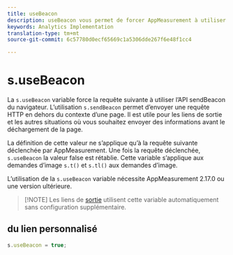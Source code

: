 ```yaml
---
title: useBeacon
description: useBeacon vous permet de forcer AppMeasurement à utiliser l’API sendBeacon des navigateurs
keywords: Analytics Implementation
translation-type: tm+mt
source-git-commit: 6c57780d0ecf65669c1a5306dde267f6e48f1cc4

---
```



# s.useBeacon

La `s.useBeacon` variable force la requête suivante à utiliser l’API [](https://developer.mozilla.org/en-US/docs/Web/API/Navigator/sendBeacon)sendBeacon du navigateur. L’utilisation `s.sendBeacon` permet d’envoyer une requête HTTP en dehors du contexte d’une page. Il est utile pour les liens de sortie et les autres situations où vous souhaitez envoyer des informations avant le déchargement de la page.

La définition de cette valeur ne s’applique qu’à la requête suivante déclenchée par AppMeasurement. Une fois la requête déclenchée, `s.useBeacon` la valeur false est rétablie. Cette variable s’applique aux demandes d’image `s.t()` et `s.tl()` aux demandes d’image.

L’utilisation de la `s.useBeacon` variable nécessite AppMeasurement 2.17.0 ou une version ultérieure.

> [!NOTE] Les liens de [sortie](s-linktrackvars.md) utilisent cette variable automatiquement sans configuration supplémentaire.

## du lien personnalisé

```js
s.useBeacon = true;
```
